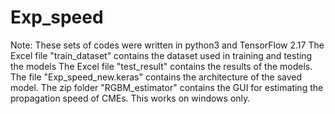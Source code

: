 # Exp_speed
Note: These sets of codes were written in python3 and TensorFlow 2.17
The Excel file "train_dataset" contains the dataset used in training and testing the models
The Excel file "test_result" contains the results of the models. 
The file "Exp_speed_new.keras" contains the architecture of the saved model.
The zip folder "RGBM_estimator" contains the GUI for estimating the propagation speed of CMEs. This works on windows only.
